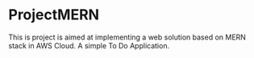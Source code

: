 # ProjectMERN
This is project is aimed at  implementing a web solution based on MERN stack in AWS Cloud. A simple To Do Application.

